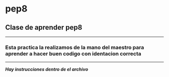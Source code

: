 # pep8
## Clase de aprender pep8
---
### Esta practica la realizamos de la mano del maestro para aprender a hacer buen codigo con identacion correcta
---
***Hay instrucciones dentro de el archivo***